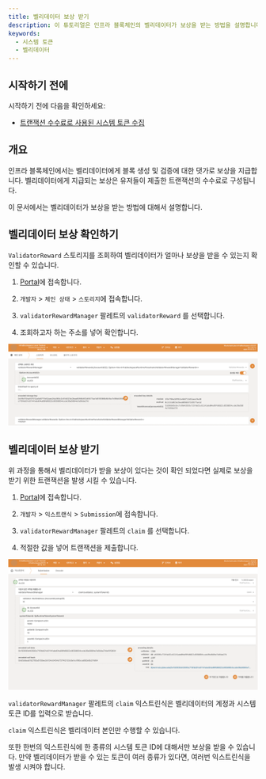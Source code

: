 ```yaml
---
title: 벨리데이터 보상 받기
description: 이 튜토리얼은 인프라 블록체인의 벨리데이터가 보상을 받는 방법을 설명합니다.
keywords:
  - 시스템 토큰
  - 벨리데이터
---
```


## 시작하기 전에

시작하기 전에 다음을 확인하세요:

- [트랜잭션 수수료로 사용된 시스템 토큰 수집](../learn/system-token-aggregate.md)

## 개요

인프라 블록체인에서는 벨리데이터에게 블록 생성 및 검증에 대한 댓가로 보상을 지급합니다. 벨리데이터에게 지급되는 보상은 유저들이 제출한 트랜잭션의 수수료로 구성됩니다. 

이 문서에서는 벨리데이터가 보상을 받는 방법에 대해서 설명합니다.

## 벨리데이터 보상 확인하기

`ValidatorReward` 스토리지를 조회하여 벨리데이터가 얼마나 보상을 받을 수 있는지 확인할 수 있습니다.

1. [Portal](https://portal.infrablockspace.net)에 접속합니다.


2. `개발자` > `체인 상태` > `스토리지`에 접속합니다. 


3. `validatorRewardManager` 팔레트의 `validatorReward` 를 선택합니다.


4. 조회하고자 하는 주소를 넣어 확인합니다.

![storage](../../../media/images/docs/infrablockchain/tutorials/validator-reward-storage.png)

## 벨리데이터 보상 받기

위 과정을 통해서 벨리데이터가 받을 보상이 있다는 것이 확인 되었다면 실제로 보상을 받기 위한 트랜잭션을 발생 시킬 수 있습니다.

1. [Portal](https://portal.infrablockspace.net)에 접속합니다.


2. `개발자` > `익스트랜식` > `Submission`에 접속합니다. 


3. `validatorRewardManager` 팔레트의 `claim` 를 선택합니다.


4. 적절한 값을 넣어 트랜잭션을 제출합니다.

![claim](../../../media/images/docs/infrablockchain/tutorials/reward-claim.png)

`validatorRewardManager` 팔레트의 `claim` 익스트린식은 벨리데이터의 계정과 시스템 토큰 ID를 입력으로 받습니다. 

`claim` 익스트린식은 벨리데이터 본인만 수행할 수 있습니다.

또한 한번의 익스트린식에 한 종류의 시스템 토큰 ID에 대해서만 보상을 받을 수 있습니다. 만약 벨리데이터가 받을 수 있는 토큰이 여러 종류가 있다면, 여러번 익스트린식을 발생 시켜야 합니다.